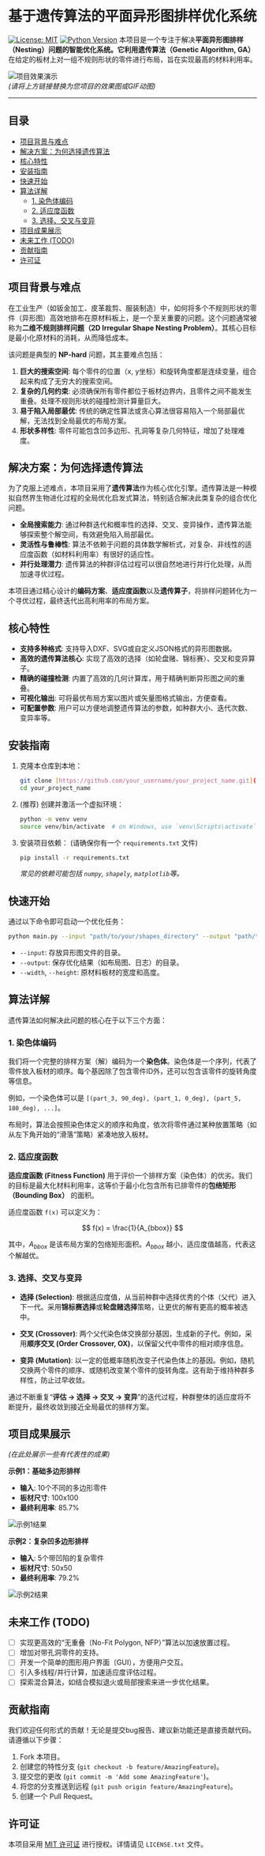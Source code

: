 # 基于遗传算法的平面异形图排样优化系统

[![License: MIT](https://img.shields.io/badge/License-MIT-yellow.svg)](https://opensource.org/licenses/MIT)
[![Python Version](https://img.shields.io/badge/python-3.8%2B-blue.svg)](https://www.python.org/downloads/)
本项目是一个专注于解决**平面异形图排样（Nesting）**问题的智能优化系统。它利用**遗传算法（Genetic Algorithm, GA）** 在给定的板材上对一组不规则形状的零件进行布局，旨在实现最高的材料利用率。

![项目效果演示](https://path.to/your/demo_image.gif)  
*(请将上方链接替换为您项目的效果图或GIF动图)*

---

## 目录

- [项目背景与难点](#项目背景与难点)
- [解决方案：为何选择遗传算法](#解决方案为何选择遗传算法)
- [核心特性](#核心特性)
- [安装指南](#安装指南)
- [快速开始](#快速开始)
- [算法详解](#算法详解)
  - [1. 染色体编码](#1-染色体编码)
  - [2. 适应度函数](#2-适应度函数)
  - [3. 选择、交叉与变异](#3-选择交叉与变异)
- [项目成果展示](#项目成果展示)
- [未来工作 (TODO)](#未来工作-todo)
- [贡献指南](#贡献指南)
- [许可证](#许可证)

## 项目背景与难点

在工业生产（如钣金加工、皮革裁剪、服装制造）中，如何将多个不规则形状的零件（异形图）高效地排布在原材料板上，是一个至关重要的问题。这个问题通常被称为**二维不规则排样问题（2D Irregular Shape Nesting Problem）**。其核心目标是最小化原材料的消耗，从而降低成本。

该问题是典型的 **NP-hard** 问题，其主要难点包括：

1.  **巨大的搜索空间**: 每个零件的位置（x, y坐标）和旋转角度都是连续变量，组合起来构成了无穷大的搜索空间。
2.  **复杂的几何约束**: 必须确保所有零件都位于板材边界内，且零件之间不能发生重叠。处理不规则形状的碰撞检测计算量巨大。
3.  **易于陷入局部最优**: 传统的确定性算法或贪心算法很容易陷入一个局部最优解，无法找到全局最优的布局方案。
4.  **形状多样性**: 零件可能包含凹多边形、孔洞等复杂几何特征，增加了处理难度。

## 解决方案：为何选择遗传算法

为了克服上述难点，本项目采用了**遗传算法**作为核心优化引擎。遗传算法是一种模拟自然界生物进化过程的全局优化启发式算法，特别适合解决此类复杂的组合优化问题。

- **全局搜索能力**: 通过种群迭代和概率性的选择、交叉、变异操作，遗传算法能够探索整个解空间，有效避免陷入局部最优。
- **灵活性与鲁棒性**: 算法不依赖于问题的具体数学解析式，对复杂、非线性的适应度函数（如材料利用率）有很好的适应性。
- **并行处理潜力**: 遗传算法的种群评估过程可以很自然地进行并行化处理，从而加速寻优过程。

本项目通过精心设计的**编码方案**、**适应度函数**以及**遗传算子**，将排样问题转化为一个寻优过程，最终迭代出高利用率的布局方案。

## 核心特性

- **支持多种格式**: 支持导入DXF、SVG或自定义JSON格式的异形图数据。
- **高效的遗传算法核心**: 实现了高效的选择（如轮盘赌、锦标赛）、交叉和变异算子。
- **精确的碰撞检测**: 内置了高效的几何计算库，用于精确判断异形图之间的重叠。
- **可视化输出**: 可将最优布局方案以图片或矢量图格式输出，方便查看。
- **可配置参数**: 用户可以方便地调整遗传算法的参数，如种群大小、迭代次数、变异率等。

## 安装指南

1.  克隆本仓库到本地：
    ```bash
    git clone [https://github.com/your_username/your_project_name.git](https://github.com/your_username/your_project_name.git)
    cd your_project_name
    ```

2.  (推荐) 创建并激活一个虚拟环境：
    ```bash
    python -m venv venv
    source venv/bin/activate  # on Windows, use `venv\Scripts\activate`
    ```

3.  安装项目依赖：
    (请确保你有一个 `requirements.txt` 文件)
    ```bash
    pip install -r requirements.txt
    ```
    *常见的依赖可能包括 `numpy`, `shapely`, `matplotlib`等。*

## 快速开始

通过以下命令即可启动一个优化任务：

```bash
python main.py --input "path/to/your/shapes_directory" --output "path/to/save/results" --width 1000 --height 800
```

- `--input`: 存放异形图文件的目录。
- `--output`: 保存优化结果（如布局图、日志）的目录。
- `--width`, `--height`: 原材料板材的宽度和高度。

## 算法详解

遗传算法如何解决此问题的核心在于以下三个方面：

### 1. 染色体编码

我们将一个完整的排样方案（解）编码为一个**染色体**。染色体是一个序列，代表了零件放入板材的顺序。每个基因除了包含零件ID外，还可以包含该零件的旋转角度等信息。

例如，一个染色体可以是 `[(part_3, 90_deg), (part_1, 0_deg), (part_5, 180_deg), ...]`。

布局时，算法会按照染色体定义的顺序和角度，依次将零件通过某种放置策略（如从左下角开始的“滑落”策略）紧凑地放入板材。

### 2. 适应度函数

**适应度函数 (Fitness Function)** 用于评价一个排样方案（染色体）的优劣。我们的目标是最大化材料利用率，这等价于最小化包含所有已排零件的**包络矩形（Bounding Box）** 的面积。

适应度函数 `f(x)` 可以定义为：

$$ f(x) = \frac{1}{A_{bbox}} $$

其中，$A_{bbox}$ 是该布局方案的包络矩形面积。$A_{bbox}$ 越小，适应度值越高，代表这个解越优。

### 3. 选择、交叉与变异

- **选择 (Selection)**: 根据适应度值，从当前种群中选择优秀的个体（父代）进入下一代。采用**锦标赛选择**或**轮盘赌选择**策略，让更优的解有更高的概率被选中。

- **交叉 (Crossover)**: 两个父代染色体交换部分基因，生成新的子代。例如，采用**顺序交叉 (Order Crossover, OX)**，以保留父代中零件的相对顺序信息。

- **变异 (Mutation)**: 以一定的低概率随机改变子代染色体上的基因。例如，随机交换两个零件的顺序、或随机改变某个零件的旋转角度。这有助于维持种群多样性，防止过早收敛。

通过不断重复“**评估 -> 选择 -> 交叉 -> 变异**”的迭代过程，种群整体的适应度将不断提升，最终收敛到接近全局最优的排样方案。

## 项目成果展示

*(在此处展示一些有代表性的成果)*

**示例1：基础多边形排样**

- **输入**: 10个不同的多边形零件
- **板材尺寸**: 100x100
- **最终利用率**: 85.7%

![示例1结果](https://path.to/your/result1.png)

**示例2：复杂凹多边形排样**

- **输入**: 5个带凹陷的复杂零件
- **板材尺寸**: 50x50
- **最终利用率**: 79.2%

![示例2结果](https://path.to/your/result2.png)

## 未来工作 (TODO)

- [ ] 实现更高效的“无重叠（No-Fit Polygon, NFP）”算法以加速放置过程。
- [ ] 增加对带孔洞零件的支持。
- [ ] 开发一个简单的图形用户界面（GUI），方便用户交互。
- [ ] 引入多线程/并行计算，加速适应度评估过程。
- [ ] 探索混合算法，如结合模拟退火或局部搜索来进一步优化结果。

## 贡献指南

我们欢迎任何形式的贡献！无论是提交bug报告、建议新功能还是直接贡献代码。请遵循以下步骤：

1.  Fork 本项目。
2.  创建您的特性分支 (`git checkout -b feature/AmazingFeature`)。
3.  提交您的更改 (`git commit -m 'Add some AmazingFeature'`)。
4.  将您的分支推送到远程 (`git push origin feature/AmazingFeature`)。
5.  创建一个 Pull Request。

## 许可证

本项目采用 [MIT 许可证](LICENSE.txt) 进行授权。详情请见 `LICENSE.txt` 文件。